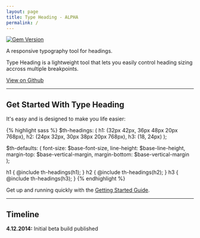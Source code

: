 ```yaml
---
layout: page
title: Type Heading - ALPHA
permalink: /
---
```

[![Gem Version](https://badge.fury.io/rb/type-heading.svg)](http://badge.fury.io/rb/type-heading)

<p class="type-lede">A responsive typography tool for headings.</p>

Type Heading is a lightweight tool that lets you easily control heading sizing
accross multiple breakpoints.

<a href="https://github.com/ellioseven/type-heading" class="button">View on Github</a>

---

## Get Started With Type Heading

It's easy and is designed to make you life easier:

{% highlight sass %}
$th-headings: ( 
  h1: (32px 42px, 36px 48px 20px 768px),
  h2: (24px 32px, 30px 38px 20px 768px),
  h3: (18, 24px)
);

$th-defaults: (
  font-size: $base-font-size,
  line-height: $base-line-height,
  margin-top: $base-vertical-margin,
  margin-bottom: $base-vertical-margin
);

h1 { @include th-headings(h1); }
h2 { @include th-headings(h2); }
h3 { @include th-headings(h3); }
{% endhighlight %}

Get up and running quickly with the [Getting Started Guide](getting-started).

---

## Timeline

**4.12.2014:** Initial beta build published